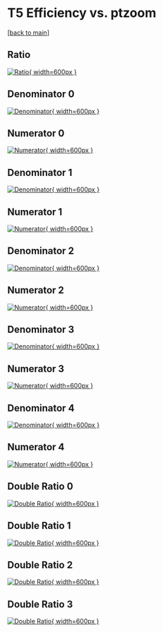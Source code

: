 # T5 Efficiency vs. ptzoom

[[back to main](./)]



## Ratio

[![Ratio](../mtv/var/T5_base_11_1_eff_ptzoom.png){ width=600px }](../mtv/var/T5_base_11_1_eff_ptzoom.pdf)

## Denominator 0

[![Denominator](../mtv/den/T5_base_11_1_eff_ptzoom_den0.png){ width=600px }](../mtv/den/T5_base_11_1_eff_ptzoom_den0.pdf)

## Numerator 0

[![Numerator](../mtv/num/T5_base_11_1_eff_ptzoom_num0.png){ width=600px }](../mtv/num/T5_base_11_1_eff_ptzoom_num0.pdf)

## Denominator 1

[![Denominator](../mtv/den/T5_base_11_1_eff_ptzoom_den1.png){ width=600px }](../mtv/den/T5_base_11_1_eff_ptzoom_den1.pdf)

## Numerator 1

[![Numerator](../mtv/num/T5_base_11_1_eff_ptzoom_num1.png){ width=600px }](../mtv/num/T5_base_11_1_eff_ptzoom_num1.pdf)

## Denominator 2

[![Denominator](../mtv/den/T5_base_11_1_eff_ptzoom_den2.png){ width=600px }](../mtv/den/T5_base_11_1_eff_ptzoom_den2.pdf)

## Numerator 2

[![Numerator](../mtv/num/T5_base_11_1_eff_ptzoom_num2.png){ width=600px }](../mtv/num/T5_base_11_1_eff_ptzoom_num2.pdf)

## Denominator 3

[![Denominator](../mtv/den/T5_base_11_1_eff_ptzoom_den3.png){ width=600px }](../mtv/den/T5_base_11_1_eff_ptzoom_den3.pdf)

## Numerator 3

[![Numerator](../mtv/num/T5_base_11_1_eff_ptzoom_num3.png){ width=600px }](../mtv/num/T5_base_11_1_eff_ptzoom_num3.pdf)

## Denominator 4

[![Denominator](../mtv/den/T5_base_11_1_eff_ptzoom_den4.png){ width=600px }](../mtv/den/T5_base_11_1_eff_ptzoom_den4.pdf)

## Numerator 4

[![Numerator](../mtv/num/T5_base_11_1_eff_ptzoom_num4.png){ width=600px }](../mtv/num/T5_base_11_1_eff_ptzoom_num4.pdf)

## Double Ratio 0

[![Double Ratio](../mtv/ratio/T5_base_11_1_eff_ptzoom_ratio0.png){ width=600px }](../mtv/ratio/T5_base_11_1_eff_ptzoom_ratio0.pdf)

## Double Ratio 1

[![Double Ratio](../mtv/ratio/T5_base_11_1_eff_ptzoom_ratio1.png){ width=600px }](../mtv/ratio/T5_base_11_1_eff_ptzoom_ratio1.pdf)

## Double Ratio 2

[![Double Ratio](../mtv/ratio/T5_base_11_1_eff_ptzoom_ratio2.png){ width=600px }](../mtv/ratio/T5_base_11_1_eff_ptzoom_ratio2.pdf)

## Double Ratio 3

[![Double Ratio](../mtv/ratio/T5_base_11_1_eff_ptzoom_ratio3.png){ width=600px }](../mtv/ratio/T5_base_11_1_eff_ptzoom_ratio3.pdf)

